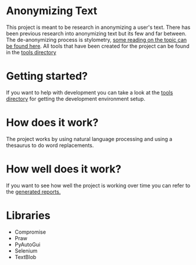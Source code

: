# Anonymizing Text

This project is meant to be research in anonymizing a user's text. There has been previous research into anonymizing text but its few and far between. The de-anonymizing process is stylometry, [some reading on the topic can be found here](documentation/RESEARCH.md). All tools that have been created for the project can be found in the [tools directory](/tools)

# Getting started?

If you want to help with development you can take a look at the [tools directory](/tools) for getting the development environment setup.

# How does it work?

The project works by using natural language processing and using a thesaurus to do word replacements.

# How well does it work?

If you want to see how well the project is working over time you can refer to the [generated reports.](documentation/analysis-reports.md)

# Libraries

* Compromise
* Praw
* PyAutoGui
* Selenium
* TextBlob
